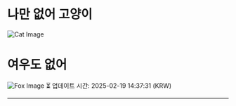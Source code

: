 
# 나만 없어 고양이

![Cat Image](https://cdn2.thecatapi.com/images/bz15V3Kvg.jpg)

# 여우도 없어
![Fox Image](https://randomfox.ca/images/67.jpg)
⏳ 업데이트 시간: 2025-02-19 14:37:31 (KRW)

---
